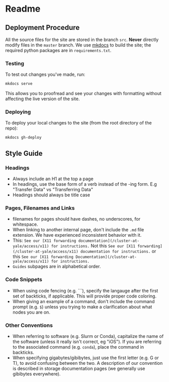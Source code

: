# Readme

## Deployment Procedure

All the source files for the site are stored in the branch `src`. **Never** directly modify files in the `master` branch. We use [mkdocs](https://www.mkdocs.org/) to build the site; the required python packages are in `requirements.txt`.

### Testing

To test out changes you've made, run:

``` bash
mkdocs serve
```

This allows you to proofread and see your changes with formatting without affecting the live version of the site.

### Deploying

To deploy your local changes to the site (from the root directory of the repo):

``` bash
mkdocs gh-deploy
```

## Style Guide

### Headings

- Always include an H1 at the top a page
- In headings, use the base form of a verb instead of the -ing form. E.g "Transfer Data" vs "Transferring Data"
- Headings should always be title case

### Pages, Filenames and Links

- filenames for pages should have dashes, no underscores, for whitespace.
- When linking to another internal page, don't include the `.md` file extension. We have experienced inconsistent behavior with it.
- This: `See our [X11 forwarding documentation](/cluster-at-yale/access/x11) for instructions.` Not this `See our [X11 forwarding](/cluster-at-yale/access/x11) documentation for instructions.` or this `See our [X11 forwarding Documentation](/cluster-at-yale/access/x11) for instructions.`
- `Guides` subpages are in alphabetical order.

### Code Snippets

- When using code fencing (e.g. ```), specify the langauge after the first set of backticks, if applicable.  This will provide proper code coloring.
- When giving an example of a command, don't include the command prompt (e.g. `$`) unless you trying to make a clarification about what nodes you are on.

### Other Conventions

- When referring to software (e.g. Slurm or Conda), capitalize the name of the software (unless it really isn't correct, eg "iOS"). If you are referring to the associated command (e.g. `conda`), place the command in backticks.
- When specifying gigabytes/gibibytes, just use the first letter (e.g. G or T), to avoid confusing between the two. A description of our convention is described in storage documentation pages (we generally use gibibytes everywhere).
